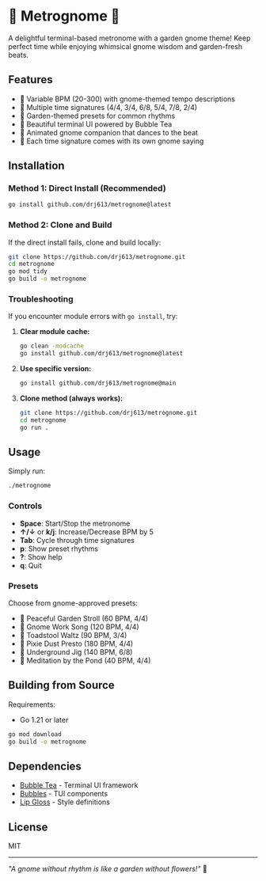 # 🍄 Metrognome 🍄

A delightful terminal-based metronome with a garden gnome theme! Keep perfect time while enjoying whimsical gnome wisdom and garden-fresh beats.

## Features

- 🎵 Variable BPM (20-300) with gnome-themed tempo descriptions
- 🎼 Multiple time signatures (4/4, 3/4, 6/8, 5/4, 7/8, 2/4)
- 🌻 Garden-themed presets for common rhythms
- 🎨 Beautiful terminal UI powered by Bubble Tea
- 🧙 Animated gnome companion that dances to the beat
- 🌱 Each time signature comes with its own gnome saying

## Installation

### Method 1: Direct Install (Recommended)

```bash
go install github.com/drj613/metrognome@latest
```

### Method 2: Clone and Build

If the direct install fails, clone and build locally:

```bash
git clone https://github.com/drj613/metrognome.git
cd metrognome
go mod tidy
go build -o metrognome
```

### Troubleshooting

If you encounter module errors with `go install`, try:

1. **Clear module cache:**
   ```bash
   go clean -modcache
   go install github.com/drj613/metrognome@latest
   ```

2. **Use specific version:**
   ```bash
   go install github.com/drj613/metrognome@main
   ```

3. **Clone method (always works):**
   ```bash
   git clone https://github.com/drj613/metrognome.git
   cd metrognome
   go run .
   ```

## Usage

Simply run:

```bash
./metrognome
```

### Controls

- **Space**: Start/Stop the metronome
- **↑/↓** or **k/j**: Increase/Decrease BPM by 5
- **Tab**: Cycle through time signatures
- **p**: Show preset rhythms
- **?**: Show help
- **q**: Quit

### Presets

Choose from gnome-approved presets:
- 🚶 Peaceful Garden Stroll (60 BPM, 4/4)
- 🎵 Gnome Work Song (120 BPM, 4/4)
- 💃 Toadstool Waltz (90 BPM, 3/4)
- 🏃 Pixie Dust Presto (180 BPM, 4/4)
- 🕺 Underground Jig (140 BPM, 6/8)
- 🧘 Meditation by the Pond (40 BPM, 4/4)

## Building from Source

Requirements:
- Go 1.21 or later

```bash
go mod download
go build -o metrognome
```

## Dependencies

- [Bubble Tea](https://github.com/charmbracelet/bubbletea) - Terminal UI framework
- [Bubbles](https://github.com/charmbracelet/bubbles) - TUI components
- [Lip Gloss](https://github.com/charmbracelet/lipgloss) - Style definitions

## License

MIT

---

*"A gnome without rhythm is like a garden without flowers!"* 🌻
